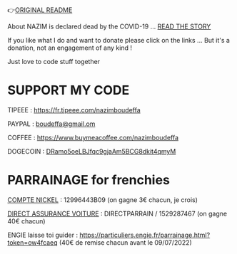 👉[ORIGINAL README](https://github.com/nazimboudeffa/nazimboudeffa/blob/main/README-more.md)

About NAZIM is declared dead by the COVID-19 ... [READ THE STORY](https://nazimboudeffa.livejournal.com/tag/covid)

If you like what I do and want to donate please click on the links ... But it's a donation, not an engagement of any kind !

Just love to code stuff together

# SUPPORT MY CODE

TIPEEE : https://fr.tipeee.com/nazimboudeffa

PAYPAL : boudeffa@gmail.om

COFFEE : https://www.buymeacoffee.com/nazimboudeffa

DOGECOIN : [DRamo5oeLBJfqc9gjaAm5BCG8dkit4qmyM](https://dogechain.info/address/DRamo5oeLBJfqc9gjaAm5BCG8dkit4qmyM)

# PARRAINAGE for frenchies

[COMPTE NICKEL](https://nickel.eu) : 12996443B09 (on gagne 3€ chacun, je crois)

[DIRECT ASSURANCE VOITURE](https://www.direct-assurance.fr) : DIRECTPARRAIN / 1529287467 (on gagne 40€ chacun)

ENGIE laisse toi guider : https://particuliers.engie.fr/parrainage.html?token=ow4fcaeq (40€ de remise chacun avant le 09/07/2022)
